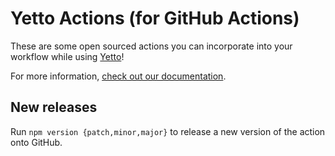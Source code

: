 # Yetto Actions (for GitHub Actions)

These are some open sourced actions you can incorporate into your workflow while using [Yetto](https://yettoapp.com)!

For more information, [check out our documentation](https://docs.yettoapp.com/incorporating-our-github-actions/).

## New releases

Run `npm version {patch,minor,major}` to release a new version of the action onto GitHub.
